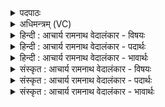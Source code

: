 <details><summary>पदपाठः</summary>

स꣢म्। अ꣣स्य। मन्य꣡वे꣢। वि꣡शः꣢꣯। वि꣡श्वाः꣢꣯। न꣣मन्त। कृष्ट꣡यः꣢। स꣣मुद्रा꣡य꣢। स꣣म्। उद्रा꣡य꣢। इ꣣व। सि꣡न्ध꣢꣯वः। १६५१।
</details>

<details><summary>अधिमन्त्रम् (VC)</summary>

- इन्द्रः
- वत्सः काण्वः
- गायत्री
- षड्जः
</details>

<details><summary>हिन्दी : आचार्य रामनाथ वेदालंकार - विषयः</summary>

प्रथम ऋचा की व्याख्या पूर्वार्चिक में १३७ क्रमाङ्क पर परमात्मा के विषय में की जा चुकी है। यहाँ राजा के दृष्टान्त से परमात्मा का विषय वर्णित है।
</details>

<details><summary>हिन्दी : आचार्य रामनाथ वेदालंकार - पदार्थः</summary>

पदार्थान्वयभाषाः -  जैसे (अस्य) इस इन्द्र राजा के (मन्यवे) क्रोध के सम्मुख (विश्वाः) सब (कृष्टयः) विनाशक (विशः) शत्रु-सेनाएँ (सं नमन्त) झुक जाती हैं, वैसे ही (अस्य) इस इन्द्र परमात्मा के (मन्यवे) तेज के सम्मुख (विश्वाः) सब (कृष्टयः) योगाभ्यासरूप कृषि करनेवाली (विशः) प्रजाएँ (सं नमन्त) नम्र हो जाती हैं, (समुद्राय इव) जैसे समुद्र को प्राप्त करने के लिए (सिन्धवः) नदियाँ (सं नमन्त) नम्र अर्थात् नीचे की ओर बहनेवाली हो जाती हैं ॥१॥ यहाँ उपमा और श्लेष अलङ्कार है ॥१॥
</details>

<details><summary>हिन्दी : आचार्य रामनाथ वेदालंकार - भावार्थः</summary>

भावार्थभाषाः -  जगदीश्वर का प्रताप,प्रभाव और महत्त्व सबसे महान् है,जिसके संमुख सभी नतमस्तक होते हैं ॥१॥
</details>

<details><summary>संस्कृत : आचार्य रामनाथ वेदालंकार - विषयः</summary>

तत्र प्रथमा ऋक् पूर्वार्चिके १३७ क्रमाङ्के परमात्मविषये व्याख्याता। अत्र नृपतिदृष्टान्तेन परमात्मविषयमाह।
</details>

<details><summary>संस्कृत : आचार्य रामनाथ वेदालंकार - पदार्थः</summary>

पदार्थान्वयभाषाः -  यथा (अस्य) इन्द्रस्य नृपतेः (मन्यवे) क्रोधाय (विश्वाः) सर्वाः (कृष्टयः) कर्षयित्र्यः (विशः) शत्रुसेनाः (सं नमन्त) संनमन्ति, तथैव (अस्य) इन्द्रस्य परमात्मनः (मन्यवे) तेजसे (विश्वाः) सर्वाः (कृष्टयः) योगाभ्यासरूपं कृषिकर्म कुर्वाणाः (विशः) प्रजाः (सं नमन्त) नम्रा भवन्ति, (समुद्राय इव) समुद्रं प्राप्तुं यथा (सिन्धवः) नद्यः (संनमन्त) नम्राः निम्नाभिमुखाः जायन्ते ॥१॥ अत्रोपमा श्लेषश्चालङ्कारः ॥१॥
</details>

<details><summary>संस्कृत : आचार्य रामनाथ वेदालंकार - भावार्थः</summary>

भावार्थभाषाः -  वरिष्ठः किल जगदीशस्य प्रतापः प्रभावो महिमा च यस्य पुरतः सर्वेऽपि नतमस्तका जायन्ते ॥१॥
</details>